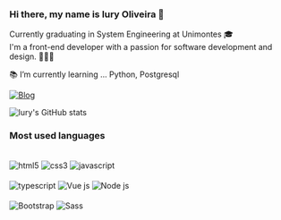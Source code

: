 ### Hi there, my name is Iury Oliveira 🖖

Currently graduating in System Engineering at <span alt="Universidade Estadual de Montes Claros">Unimontes</span> 🎓<br/>
I'm a front-end developer with a passion for software development and design.  🧑🏽‍💻 <br/>

📚 I’m currently learning ... Python, Postgresql

[![Blog](https://img.shields.io/badge/LinkedIn-0077B5?style=for-the-badge&logo=linkedin&logoColor=white)](https://www.linkedin.com/in/iury-oliveira-1aa199207/?locale=en_US)

![Iury's GitHub stats](https://github-readme-stats.vercel.app/api?username=IuryOliveira567&show_icons=true&theme=tokyonight)

### Most used languages

<div style="display: inline-block"><br/>
  <img align="center" alt="html5" src="https://img.shields.io/badge/HTML5-E34F26?style=for-the-badge&logo=html5&logoColor=white"/>
  <img align="center" alt="css3" src="https://img.shields.io/badge/CSS3-1572B6?style=for-the-badge&logo=css3&logoColor=white"/>
  <img align="center" alt="javascript" src="https://img.shields.io/badge/JavaScript-323330?style=for-the-badge&logo=javascript&logoColor=F7DF1E"/><br/><br/>
  <img align="center" alt="typescript" src="https://img.shields.io/badge/TypeScript-007ACC?style=for-the-badge&logo=typescript&logoColor=white"/>
  <img align="center" alt="Vue js" src="https://img.shields.io/badge/Vue.js-35495E?style=for-the-badge&logo=vue.js&logoColor=4FC08D"/>
  <img align="center" alt="Node js" src="https://img.shields.io/badge/Node.js-43853D?style=for-the-badge&logo=node.js&logoColor=white"/><br/><br/>
  <img align="center" alt="Bootstrap" src="https://img.shields.io/badge/Bootstrap-563D7C?style=for-the-badge&logo=bootstrap&logoColor=white"/>
  <img align="center" alt="Sass" src="https://img.shields.io/badge/Sass-CC6699?style=for-the-badge&logo=sass&logoColor=white"/>
</div><br/>




